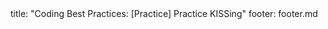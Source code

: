 <frontmatter>
title: "Coding Best Practices: [Practice] Practice KISSing"
footer: footer.md
</frontmatter>

<include src="unit-inPage-asFlat.md" boilerplate />